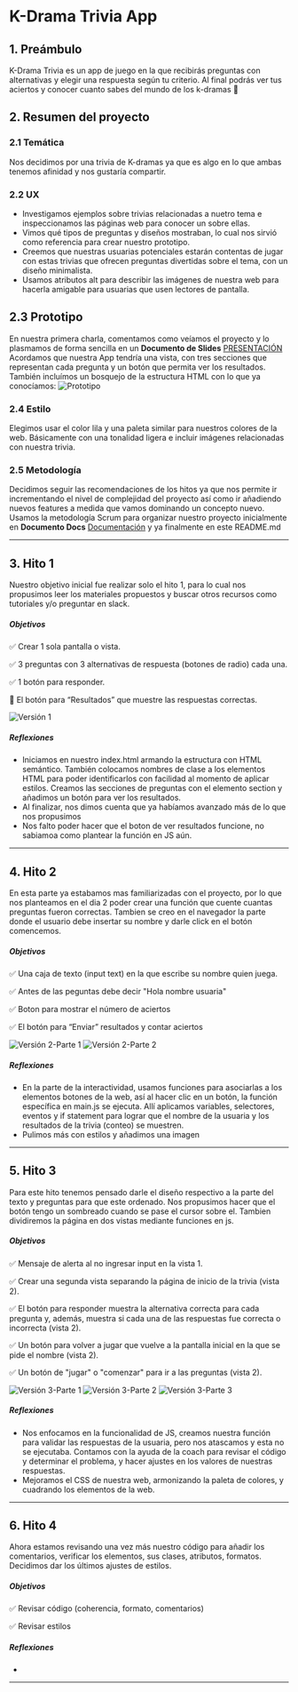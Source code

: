 # K-Drama Trivia App

## 1. Preámbulo

K-Drama Trivia es un app de juego en la que recibirás preguntas con alternativas y elegir una respuesta
según tu criterio. Al final podrás ver tus aciertos y conocer cuanto sabes del mundo de los k-dramas 💜

## 2. Resumen del proyecto

### 2.1 Temática

Nos decidimos por una trivia de K-dramas ya que es algo en lo que ambas tenemos afinidad y nos gustaría compartir.

### 2.2 UX

- Investigamos ejemplos sobre trivias relacionadas a nuetro tema e inspeccionamos las páginas web para conocer un sobre ellas.
- Vimos qué tipos de preguntas y diseños mostraban, lo cual nos sirvió como referencia para crear nuestro prototipo.
- Creemos que nuestras usuarias potenciales estarán contentas de jugar con estas trivias que ofrecen preguntas divertidas
  sobre el tema, con un diseño minimalista.
- Usamos atributos alt para describir las imágenes de nuestra web para hacerla amigable para usuarias que usen lectores de pantalla.

## 2.3 Prototipo

En nuestra primera charla, comentamos como veíamos el proyecto y lo plasmamos de forma sencilla en un **Documento
de Slides** [PRESENTACIÓN](https://docs.google.com/presentation/d/1cf80Zl6xTA0XR9SaBEZiid2BOfMK3gDsWUKCOxtSEHU/edit?usp=sharing)
Acordamos que nuestra App tendría una vista, con tres secciones que representan cada pregunta y un botón que
permita ver los resultados. También incluímos un bosquejo de la estructura HTML con lo que ya conocíamos:
![Prototipo](https://cdn.glitch.global/c5e872d1-ff8b-4bbd-8176-93c13a2240da/ca2e98e2-63d5-4938-930d-6ca1dca73361.image.png?v=1710864190471)

### 2.4 Estilo
Elegimos usar el color lila y una paleta similar para nuestros colores de la web. Básicamente con una tonalidad ligera e incluir
imágenes relacionadas con nuestra trivia.

### 2.5 Metodología
Decidimos seguir las recomendaciones de los hitos ya que nos permite ir incrementando el nivel de complejidad del proyecto
así como ir añadiendo nuevos features a medida que vamos dominando un concepto nuevo. Usamos la metodología Scrum
para organizar nuestro proyecto inicialmente en **Documento Docs** [Documentación](https://docs.google.com/document/d/1xtxzLLFupz_BHFi5uC_Qn85S-TlXVQYcwK01z9ZYaxg/edit?usp=sharing)
y ya finalmente en este README.md

---

## 3. Hito 1
Nuestro objetivo inicial fue realizar solo el hito 1, para lo cual nos propusimos leer los materiales propuestos y
buscar otros recursos como tutoriales y/o preguntar en slack.

##### Objetivos
✅ Crear 1 sola pantalla o vista.

✅ 3 preguntas con 3 alternativas de respuesta (botones de radio) cada una.

✅ 1 botón para responder.

💬 El botón para “Resultados” que muestre las respuestas correctas.

![Versión 1](https://cdn.glitch.global/c5e872d1-ff8b-4bbd-8176-93c13a2240da/Screenshot%20from%202024-03-19%2011-18-22.png?v=1710865114248)

##### Reflexiones

- Iniciamos en nuestro index.html armando la estructura con HTML semántico. También colocamos nombres de
clase a los elementos HTML para poder identificarlos con facilidad al momento de aplicar estilos. Creamos
las secciones de preguntas con el elemento section y añadimos un botón para ver los resultados.
- Al finalizar, nos dimos cuenta que ya habíamos avanzado más de lo que nos propusimos
- Nos falto poder hacer que el boton de ver resultados funcione, no sabiamoa como plantear la función en JS aún.

---

## 4. Hito 2
En esta parte ya estabamos mas familiarizadas con el proyecto, por lo que nos planteamos en el dia 2 poder
crear una función que cuente cuantas preguntas fueron correctas.
Tambien se creo en el navegador la parte donde el usuario debe insertar su nombre y darle click en el botón
comencemos.

##### Objetivos

✅ Una caja de texto (input text) en la que escribe su nombre quien juega.

✅ Antes de las peguntas debe decir "Hola nombre usuaria"

✅ Boton para mostrar el número de aciertos

✅ El botón para “Enviar” resultados y contar aciertos

![Versión 2-Parte 1](https://cdn.glitch.global/c5e872d1-ff8b-4bbd-8176-93c13a2240da/Screenshot%20from%202024-03-19%2021-03-18.png?v=1710900443427)
![Versión 2-Parte 2](https://cdn.glitch.global/c5e872d1-ff8b-4bbd-8176-93c13a2240da/Screenshot%20from%202024-03-19%2021-06-20.png?v=1710900448825)

##### Reflexiones

- En la parte de la interactividad, usamos funciones para asociarlas a los elementos botones de la
web, así al hacer clic en un botón, la función específica en main.js se ejecuta. Allí aplicamos
variables, selectores, eventos y if statement para lograr que el nombre de la usuaria y los
resultados de la trivia (conteo) se muestren.
- Pulimos más con estilos y añadimos una imagen

---

## 5. Hito 3
Para este hito tenemos pensado darle el diseño respectivo a la parte del texto y preguntas para que este ordenado.
Nos propusimos hacer que el botón tengo un sombreado cuando se pase el cursor sobre el.
Tambien dividiremos la página en dos vistas mediante funciones en js.

##### Objetivos
✅ Mensaje de alerta al no ingresar input en la vista 1.

✅ Crear una segunda vista separando la página de inicio de la trivia (vista 2).

✅ El botón para responder muestra la alternativa correcta para cada pregunta y, además, muestra si cada una de las 
respuestas fue correcta o incorrecta (vista 2).

✅ Un botón para volver a jugar que vuelve a la pantalla inicial en la que se pide el nombre (vista 2).

✅ Un botón de "jugar" o "comenzar" para ir a las preguntas (vista 2).

![Versión 3-Parte 1](https://cdn.glitch.global/c5e872d1-ff8b-4bbd-8176-93c13a2240da/Screenshot%20from%202024-03-20%2021-24-23.png?v=1710990414487)
![Versión 3-Parte 2](https://cdn.glitch.global/c5e872d1-ff8b-4bbd-8176-93c13a2240da/Screenshot%20from%202024-03-20%2021-24-36.png?v=1710990405484)
![Versión 3-Parte 3](https://cdn.glitch.global/c5e872d1-ff8b-4bbd-8176-93c13a2240da/2024-03-20_21-27.png?v=1710988044378)

##### Reflexiones
- Nos enfocamos en la funcionalidad de JS, creamos nuestra función para validar las respuestas de la usuaria,
pero nos atascamos y esta no se ejecutaba. Contamos con la ayuda de la coach para revisar el código y determinar
el problema, y hacer ajustes en los valores de nuestras respuestas.
- Mejoramos el CSS de nuestra web, armonizando la paleta de colores, y cuadrando los elementos de la web.

---

## 6. Hito 4
Ahora estamos revisando una vez más nuestro código para añadir los comentarios, verificar los elementos, sus clases,
atributos, formatos. Decidimos dar los últimos ajustes de estilos.

##### Objetivos

✅ Revisar código (coherencia, formato, comentarios)

✅ Revisar estilos 

##### Reflexiones
- 

---